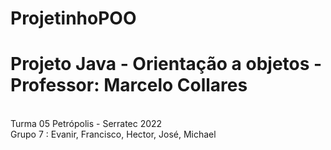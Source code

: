 # ProjetinhoPOO
# Projeto Java - Orientação a objetos - Professor: Marcelo Collares
<br/> Turma 05 Petrópolis - Serratec 2022 <br/>
Grupo 7 : Evanir, Francisco, Hector, José, Michael

